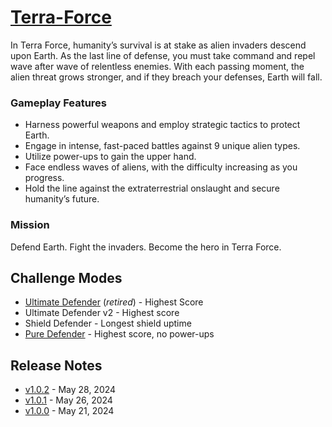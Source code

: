 # [Terra-Force](https://gx.games/games/z23hhv)

In Terra Force, humanity’s survival is at stake as alien invaders descend upon Earth. As the last line of defense, you must take command and repel wave after wave of relentless enemies. With each passing moment, the alien threat grows stronger, and if they breach your defenses, Earth will fall.

### Gameplay Features
- Harness powerful weapons and employ strategic tactics to protect Earth.
- Engage in intense, fast-paced battles against 9 unique alien types.
- Utilize power-ups to gain the upper hand.
- Face endless waves of aliens, with the difficulty increasing as you progress.
- Hold the line against the extraterrestrial onslaught and secure humanity’s future.

### Mission
Defend Earth. Fight the invaders. Become the hero in Terra Force.

## Challenge Modes

- [Ultimate Defender](https://gx.games/challenges/f897hk/ultimate-defender) (*retired*) - Highest Score
- Ultimate Defender v2 - Highest score
- Shield Defender - Longest shield uptime
- [Pure Defender](https://gx.games/challenges/i7alew/pure-defender) - Highest score, no power-ups

## Release Notes
- [v1.0.2](release-notes/v1.0.2) - May 28, 2024
- [v1.0.1](release-notes/v1.0.1) - May 26, 2024
- [v1.0.0](release-notes/v1.0.0) - May 21, 2024
